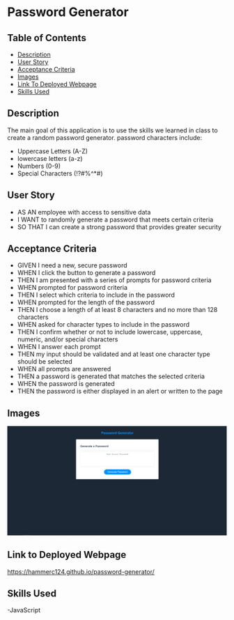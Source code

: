 # Password Generator

## Table of Contents

 - [Description](#description)
 - [User Story](#user-story)
 - [Acceptance Criteria](#acceptance-criteria)
 - [Images](#images)
 - [Link To Deployed Webpage](#link-to-deployed-webpage)
 - [Skills Used](#skills-used)

 ## Description
The main goal of this application is to use the skills we learned in class to create a random password generator. password characters include:
- Uppercase Letters (A-Z)
- lowercase letters (a-z)
- Numbers (0-9)
- Special Characters (!?#%^*#)

 ## User Story
- AS AN employee with access to sensitive data
- I WANT to randomly generate a password that meets certain criteria
- SO THAT I can create a strong password that provides greater security
 ## Acceptance Criteria
- GIVEN I need a new, secure password
- WHEN I click the button to generate a password
- THEN I am presented with a series of prompts for password criteria
- WHEN prompted for password criteria
- THEN I select which criteria to include in the password
- WHEN prompted for the length of the password
- THEN I choose a length of at least 8 characters and no more than 128 characters
- WHEN asked for character types to include in the password
- THEN I confirm whether or not to include lowercase, uppercase, numeric, and/or special characters
- WHEN I answer each prompt
- THEN my input should be validated and at least one character type should be selected
- WHEN all prompts are answered
- THEN a password is generated that matches the selected criteria
- WHEN the password is generated
- THEN the password is either displayed in an alert or written to the page

 ## Images
![Website Preview](images/password-preview.png)
 ## Link to Deployed Webpage
https://hammerc124.github.io/password-generator/
 ## Skills Used
-JavaScript